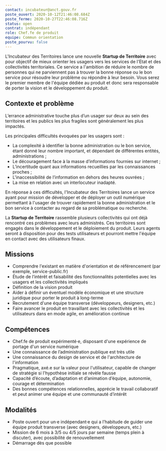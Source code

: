 ```yaml
---
contact: incubateur@anct.gouv.fr
poste_ouvert: 2020-10-12T21:46:08.684Z
poste_ferme: 2020-10-27T22:46:08.716Z
status: open
contrat: indépendant
role: Chef.fe de produit
equipe: Commun orientation
poste_pourvu: false
---
```


L'Incubateur des Territoires lance une nouvelle **Startup de Territoire** avec pour objectif de mieux orienter les usagers vers les services de l'Etat et des collectivités territoriales. Ce service a l'ambition de réduire le nombre de personnes qui ne parviennent pas à trouver la bonne réponse ou le bon service pour résoudre leur problème ou répondre à leur besoin. Vous serez le premier membre de l'équipe dédiée au produit et donc sera responsable de porter la vision et le développement du produit.

## Contexte et problème

L’errance administrative touche plus d’un usager sur deux au sein des territoires et les publics les plus fragiles sont généralement les plus impactés.

Les principales difficultés évoquées par les usagers sont :

- La complexité à identifier la bonne administration ou le bon service, étant donné leur nombre important, et dépendant de différentes entités, administrations ;
- Le découragement face à la masse d’informations fournies sur internet ;
- L’incertitude quant aux informations recueillies par les connaissances proches ;
- L'inaccessibilité de l’information en dehors des heures ouvrées ;
- La mise en relation avec un interlocuteur inadapté.

En réponse à ces difficultés, l'Incubateur des Territoires lance un service ayant pour mission de développer et de déployer un outil numérique permettant à l'usager de trouver rapidement la bonne administration et le bon service à contacter au regard de sa problématique ou recherche.

La **Startup de Territoire** rassemble plusieurs collectivités qui ont déjà rencontré ces problèmes avec leurs administrés. Ces territoires sont engagés dans le développement et le déploiement du produit. Leurs agents seront à disposition pour des tests utilisateurs et pourront mettre l'équipe en contact avec des utilisateurs finaux.

## Missions

- Comprendre l'existant en matière d'orientation et de référencement (par exemple, service-public.fr)
- Étude de l’intérêt et faisabilité des fonctionnalités potentielles avec les usagers et les collectivités impliqués
- Définition de la vision produit
- Aider à définir un éventuel modèle économique et une structure juridique pour porter le produit à long-terme
- Recrutement d'une équipe transverse (développeurs, designers, etc.)
- Faire avancer le produit en travaillant avec les collectivités et les utilisateurs dans en mode agile, en amélioration continue

## Compétences

- Chef.fe de produit expérimenté·e, disposant d'une expérience de portage d'un service numérique
- Une connaissance de l’administration publique est très utile
- Une connaissance du design de service et de l'architecture de l'information
- Pragmatique, axé.e sur la valeur pour l'utilisateur, capable de changer de stratégie si l'hypothèse initiale se révèle fausse
- Capacité d’écoute, d’adaptation et d’animation d’équipe, autonomie, courage et détermination
- Des bonnes compétences relationnelles, apprécie le travail collaboratif et peut animer une équipe et une communauté d’intérêt

## Modalités

- Poste ouvert pour un·e indépendant·e qui a l’habitude de guider une équipe produit transverse (avec designers, développeurs, etc.)
- Mission de 6 mois à 3/5 ou 4/5 jours par semaine (temps plein à discuter), avec possibilité de renouvellement
- Démarrage dès que possible
